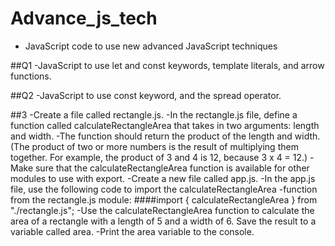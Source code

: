 # Advance_js_tech
- JavaScript code to use new advanced JavaScript techniques

##Q1
-JavaScript to use let and const keywords, template literals, and arrow functions.

##Q2
-JavaScript to use const keyword, and the spread operator.

##3
-Create a file called rectangle.js.
-In the rectangle.js file, define a function called calculateRectangleArea that takes in two arguments: length and width.
-The function should return the product of the length and width. (The product of two or more numbers is the result of multiplying them together. For example, the product of 3 and 4 is 12, because 3 x 4 = 12.)
-Make sure that the calculateRectangleArea function is available for other modules to use with export.
-Create a new file called app.js.
-In the app.js file, use the following code to import the calculateRectangleArea
-function from the rectangle.js module:
####import { calculateRectangleArea } from "./rectangle.js";
-Use the calculateRectangleArea function to calculate the area of a rectangle with a length of 5 and a width of 6. Save the result to a variable called area.
-Print the area variable to the console.
